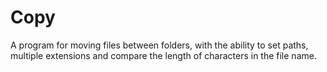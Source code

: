 # Copy
A program for moving files between folders, with the ability to set paths, multiple extensions and compare the length of characters in the file name.
